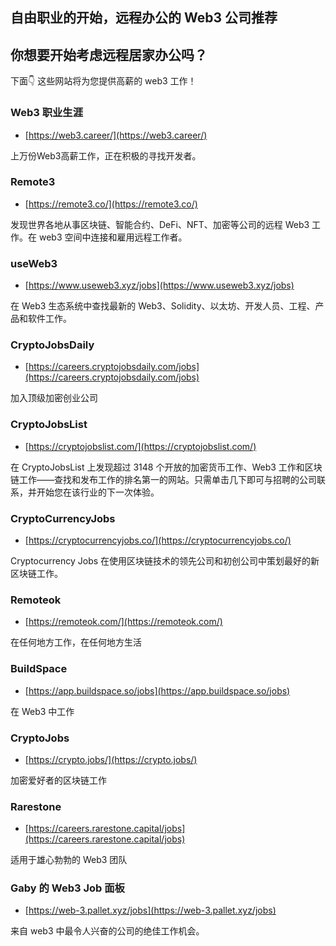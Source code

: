 ## 自由职业的开始，远程办公的 Web3 公司推荐

## 你想要开始考虑远程居家办公吗？ 



下面👇 这些网站将为您提供高薪的 web3 工作！



###  Web3 职业生涯	

 - [https://web3.career/](https://web3.career/) 	

上万份Web3高薪工作，正在积极的寻找开发者。


	
### Remote3	

 - [https://remote3.co/](https://remote3.co/) 	

发现世界各地从事区块链、智能合约、DeFi、NFT、加密等公司的远程 Web3 工作。在 web3 空间中连接和雇用远程工作者。	



### useWeb3	

 - [https://www.useweb3.xyz/jobs](https://www.useweb3.xyz/jobs) 	

在 Web3 生态系统中查找最新的 Web3、Solidity、以太坊、开发人员、工程、产品和软件工作。	



### CryptoJobsDaily	

 - [https://careers.cryptojobsdaily.com/jobs](https://careers.cryptojobsdaily.com/jobs) 	

加入顶级加密创业公司	



### CryptoJobsList	

 - [https://cryptojobslist.com/](https://cryptojobslist.com/) 	

在 CryptoJobsList 上发现超过 3148 个开放的加密货币工作、Web3 工作和区块链工作——查找和发布工作的排名第一的网站。只需单击几下即可与招聘的公司联系，并开始您在该行业的下一次体验。	



### CryptoCurrencyJobs	

 - [https://cryptocurrencyjobs.co/](https://cryptocurrencyjobs.co/) 	

Cryptocurrency Jobs 在使用区块链技术的领先公司和初创公司中策划最好的新区块链工作。	


### Remoteok	

 - [https://remoteok.com/](https://remoteok.com/) 	

在任何地方工作，在任何地方生活	


### BuildSpace	

 - [https://app.buildspace.so/jobs](https://app.buildspace.so/jobs) 	

在 Web3 中工作


### CryptoJobs	

 - [https://crypto.jobs/](https://crypto.jobs/) 	

加密爱好者的区块链工作	


### Rarestone	

 - [https://careers.rarestone.capital/jobs](https://careers.rarestone.capital/jobs) 	

适用于雄心勃勃的 Web3 团队	



### Gaby 的 Web3 Job 面板


- [https://web-3.pallet.xyz/jobs](https://web-3.pallet.xyz/jobs)

来自 web3 中最令人兴奋的公司的绝佳工作机会。


